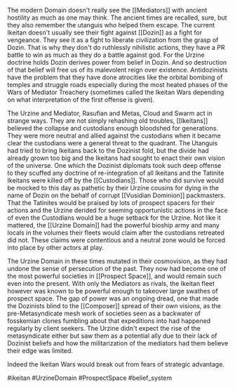
The modern Domain doesn't really see the [[Mediators]] with ancient hostility as much as one may think. The ancient times are recalled, sure, but they also remember the utanguis who helped them escape. The current Ikeitan doesn't usually see their fight against [[Dozin]] as a fight for vengeance. They see it as a fight to liberate civilization from the grasp of Dozin. That is why they don't do ruthlessly nihilistic actions, they have a PR battle to win as much as they do a battle against god. For the Urzine doctrine holds Dozin derives power from belief in Dozin. And so destruction of that belief will free us of its malevolent reign over existence. Antidozinists have the problem that they have done atrocities like the orbital bombing of temples and struggle roads especially during the most heated phases of the Wars of Mediator Treachery (sometimes called the Ikeitan Wars depending on what interpretation of the first offense is given).

The Urzine and Mediator, Rasufian and Metas, Cloud and Swarm act in strange ways. They are not simply rehashing old troubles, [[Ikeitans]] believed the collapse and custodians enough bloodshed for generations. They were more neutral and allied against the custodians when it became clear the custodians were a general threat to the quadrant. The Utanguis had tried to bring Ikeitans back to the Dozinist fold, but the divide had already grown too big and the Ikeitans had sought to enact their own vision of the universe. One which the Dozinist diplomats took such deep offense to they scuffed any doctrine of re-integration of all Ikeitans and the Tatinite Ikeitans were killed off by the [[Custodians]].  Those who did survive would be mocked to this day as pathetic by their Urzine cousins for dying in the name of Dozin on the behalf of corrupt [[Vusidian Dominion]] packmasters. That the Tatinites would be praised by lots of prospect spacers for their actions and the Urzine derided for seeming opportunistic actions in the face of even the Custodians would be a huge setback for the Urzine. Not like it mattered, the [[Urzine Domain]] had the powerful bioship army and many locals in the volumes their fleets would claim after the custodians retreated did not. These claims were contentious and a neutral zone would be forced into place by other actors at play.

The Urzine Domain in these times mutated in their cosmovision, as they had undone the sense of persecution of the past. They now had become one of the most powerful societies in [[Prospect Space]], and would remain such even into the present. With only the Mediators as rivals, the Ikeitan fleet however was known to be powerful enough to takeover large swathes of prospect space. The gap of power was an ongoing dread, one that made the Dozinists blind to the [[Composer]] spread of their own visions, as the pre-Metasyndicate mesh work of societies seen as a backwater of fosskemian clones fumbling about that expeditions into had happened regularly by client seekers. The Urzine didn't expect the rise of the metasyndicate either but saw them as a potential ally due to their lack of Dozinist beliefs and how the militarization of the mediators had them believe their edge was limited.

Indeed the Ikeitan Wars would break out from fears of strategic advantage.

#ikeitan
#UrzineDomain 
#ProspectSpace 
#belief_system 